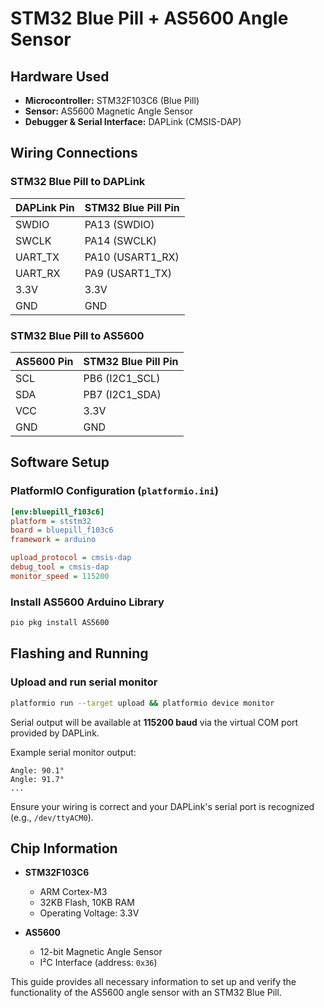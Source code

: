 # STM32 Blue Pill + AS5600 Angle Sensor

## Hardware Used

* **Microcontroller:** STM32F103C6 (Blue Pill)
* **Sensor:** AS5600 Magnetic Angle Sensor
* **Debugger & Serial Interface:** DAPLink (CMSIS-DAP)

## Wiring Connections

### STM32 Blue Pill to DAPLink

| DAPLink Pin | STM32 Blue Pill Pin |
| ----------- | ------------------- |
| SWDIO       | PA13 (SWDIO)        |
| SWCLK       | PA14 (SWCLK)        |
| UART\_TX    | PA10 (USART1\_RX)   |
| UART\_RX    | PA9 (USART1\_TX)    |
| 3.3V        | 3.3V                |
| GND         | GND                 |

### STM32 Blue Pill to AS5600

| AS5600 Pin | STM32 Blue Pill Pin |
| ---------- | ------------------- |
| SCL        | PB6 (I2C1\_SCL)     |
| SDA        | PB7 (I2C1\_SDA)     |
| VCC        | 3.3V                |
| GND        | GND                 |

## Software Setup

### PlatformIO Configuration (`platformio.ini`)

```ini
[env:bluepill_f103c6]
platform = ststm32
board = bluepill_f103c6
framework = arduino

upload_protocol = cmsis-dap
debug_tool = cmsis-dap
monitor_speed = 115200
```

### Install AS5600 Arduino Library

```bash
pio pkg install AS5600
```

## Flashing and Running

### Upload and run serial monitor

```bash
platformio run --target upload && platformio device monitor
```

Serial output will be available at **115200 baud** via the virtual COM port provided by DAPLink.

Example serial monitor output:

```
Angle: 90.1°
Angle: 91.7°
...
```

Ensure your wiring is correct and your DAPLink's serial port is recognized (e.g., `/dev/ttyACM0`).

## Chip Information

* **STM32F103C6**

  * ARM Cortex-M3
  * 32KB Flash, 10KB RAM
  * Operating Voltage: 3.3V

* **AS5600**

  * 12-bit Magnetic Angle Sensor
  * I²C Interface (address: `0x36`)

This guide provides all necessary information to set up and verify the functionality of the AS5600 angle sensor with an STM32 Blue Pill.
